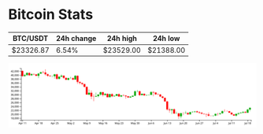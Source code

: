 # Bitcoin Stats

BTC/USDT|24h change|24h high|24h low|
|---|---|---|---|
|$23326.87|6.54%|$23529.00|$21388.00|

<img src="./chart.svg">
